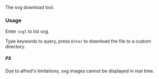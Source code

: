 The svg download tool.

### Usage

Enter `svgl` to list svg.

Type keywords to query, press `Enter` to download the file to a custom directory.


##### PS

Due to alfred's limitations, svg images cannot be displayed in real time.
